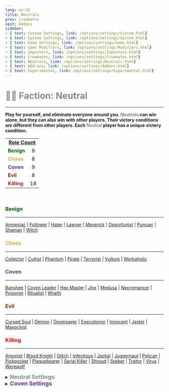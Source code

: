 ```yaml
---
lang: en-US
title: Neutrals
prev: Crewmates
next: Addons
sidebar: 
- { text: Custom Settings, link: /options/settings/Custom.html}
- { text: System Settings, link: /options/settings/System.html}
- { text: Game Settings, link: /options/settings/Game.html}
- { text: Game Modifiers, link: /options/settings/Modifiers.html}
- { text: Impostors, link: /options/settings/Impostors.html}
- { text: Crewmates, link: /options/settings/Crewmates.html} 
- { text: Neutrals, link: /options/settings/Neutrals.html}
- { text: Add-ons, link: /options/settings/Addons.html}
- { text: Experimental, link: /options/settings/Experimental.html}
---
```


# <font color="#7f8c8d">👨‍🚀 <b>Faction: Neutral</b></font> <Badge text="Total: 48" type="tip" vertical="middle"/>
---

<b>Play for yourself, and eliminate everyone around you. <font color=gray>Neutrals</font> can win alone, but they can also win with other players. Their victory conditions are different from other players. Each <font color=#7f8c8d>Neutral</font> player has a unique victory condition.</b>

<table>
<tr>
<td colspan="2" align="center"><b><u>Role Count</u></b></td>
</tr>

<tr>
<td><font color=#046300><b>Benign</b></font></td>
<td align="center">9</td>
</tr>

<tr>
<td><font color=#d4af37><b>Chaos</b></font></td>
<td align="center">8</td>
</tr>

<tr>
<td><font color=#663399><b>Coven</b></font></td>
<td align="center">9</td>
</tr>

<tr>
<td><font color=#912900><b>Evil</b></font></td>
<td align="center">8</td>
</tr>

<tr>
<td><font color=#b22222><b>Killing</b></font></td>
<td align="center">18</td>
</tr>
</table>
<br>

### <font color=#046300><b>Benign</b></font>
---
[Amnesiac](/options/neutrals/Benign/Amnesiac.html) | [Follower](/options/neutrals/Benign/Follower.html) | [Hater](/options/neutrals/Benign/Hater.html) | [Lawyer](/options/neutrals/Benign/Lawyer.html) | [Maverick](/options/neutrals/Benign/Maverick.html) | [Opportunist](/options/neutrals/Benign/Opportunist.html) | [Pursuer](/options/neutrals/Benign/Pursuer.html) | [Shaman](/options/neutrals/Benign/Shaman.html) | [Witch](/options/neutrals/Benign/Witch.html)
<br>

### <font color=#d4af37><b>Chaos</b></font>
---
[Collector](/options/neutrals/Chaos/Collector.html) | [Cultist](/options/neutrals/Chaos/Cultist.html) | [Phantom](/options/neutrals/Chaos/Phantom.html) | [Pirate](/options/neutrals/Chaos/Pirate.html) | [Terrorist](/options/neutrals/Chaos/Terrorist.html) | [Vulture](/options/neutrals/Chaos/Vulture.html) | [Workaholic](/options/neutrals/Chaos/Workaholic.html)
<br>

### <font color=#663399><b>Coven</b></font>
---
[Banshee](/options/neutrals/Coven/Banshee.html) | [Coven Leader](/options/neutrals/Coven/CovenLeader.html) | [Hex Master](/options/neutrals/Coven/HexMaster.html) | [Jinx](/options/neutrals/Coven/Jinx.html) | [Medusa](/options/neutrals/Coven/Medusa.html) | [Necromancer](/options/neutrals/Coven/Necromancer.html) | [Poisoner](/options/neutrals/Coven/Poisoner.html) | [Ritualist](/options/neutrals/Coven/Ritualist.html) | [Wraith](/options/neutrals/Coven/Wraith.html)

### <font color=#912900><b>Evil</b></font>
---
[Cursed Soul](/options/neutrals/evil/CursedSoul.html) | [Demon](/options/neutrals/evil/Demon.html) | [Doomsayer](/options/neutrals/evil/Doomsayer.html) | [Executioner](/options/neutrals/evil/Executioner.html) | [Innocent](/options/neutrals/evil/Innocent.html) | [Jester](/options/neutrals/evil/Jester.html) | [Masochist](/options/neutrals/evil/Masochist.html)
<br>

### <font color=red><b>Killing</b></font>
---
[Arsonist](/options/neutrals/Killing/Arsonist.html) | [Blood Knight](/options/neutrals/Killing/BloodKnight.html) | [Glitch](/options/neutrals/Killing/Glitch.html) | [Infectious](/options/neutrals/Killing/Infectious.html) | [Jackal](/options/neutrals/Killing/Jackal.html) | [Juggernaut](/options/neutrals/Killing/Juggernaut.html) | [Pelican](/options/neutrals/Killing/Pelican.html) | [Pickpocket](/options/neutrals/Killing/Pickpocket.html) | [Plaguebearer](/options/neutrals/Killing/Plaguebearer.html) | [Serial Killer](/options/neutrals/Killing/SerialKiller.html) | [Shroud](/options/neutrals/Killing/Shroud.html) | [Stalker](/options/neutrals/Killing/Stalker.html) | [Traitor](/options/neutrals/Killing/Traitor.html) | [Virus](/options/neutrals/Killing/Virus.html) | [Werewolf](/options/neutrals/Killing/Werewolf.html)
<br>

<details>
<summary><font color=#7f8c8d size='4em'><b> Neutral Settings</b></font></summary>
<br>
Below are settings to make the game more balanced based on your lobby's style of gameplay:

* Minimum Amount of Non-<font color=#7f8c8d>Neutral</font> Killing roles
  * Set the minimal amount of Non-<font color=#7f8c8d>Neutral</font> Killing roles allowed in the round
* Maximum Amount of Non-<font color=#7f8c8d>Neutral</font> Killing roles
  * Set the max amount of Non-<font color=#7f8c8d>Neutral</font> Killing roles allowed in the round
* Minimum Amount of <font color=#7f8c8d>Neutral</font> Killing roles
  * Set the minimal amount of <font color=#7f8c8d>Neutral</font> Killing roles allowed in the round
* Maximum Amount of <font color=#7f8c8d>Neutral</font> Killing roles
  * Set the max amount of Non-<font color=#7f8c8d>Neutral</font> Killing roles allowed in the round
* <font color=#7f8c8d>Neutrals</font> win together
  * <font color=green>ON</font>: Certain <font color=#7f8c8d>Neutral</font> Types will win together
    * If a Killing-<font color=#7f8c8d>Neutral</font> wins, all Killing-<font color=#7f8c8d>Neutrals</font> win. If an Evil-<font color=#7f8c8d>Neutral</font> wins, all Evil-<font color=#7f8c8d>Neutrals</font> win
  * <font color=red>OFF</font>: <font color=#7f8c8d>Neutrals</font> will win on their own team (Ex: Arsonist wins alone)
    * All <font color=#7f8c8d>Neutrals</font> win together
      * <font color=green>ON</font>: ALL <font color=#7f8c8d>Neutrals</font> win together, even if they are Evil, Killing, or Chaos Neutrals
      * <font color=red>OFF</font>: Only each <font color=#7f8c8d>Neutral</font> Type will win together
</details>

<details>
<summary><font color=#663399 size='4em'><b> Coven Settings</b></font></summary>
<br>
Below are settings to make the game more balanced based on your lobby's style of gameplay:

* Minimum Amount of Coven members
  * Set the minimal amount of Coven members allowed in the round
* Maximum Amount of Coven members
  * Set the max amount of Coven members allowed in the round
* Coven know the roles of other Coven
  * <font color=green>ON</font>: Coven will know the roles of other Coven
  * <font color=red>OFF</font>: Coven will not know the roles of other Coven
  
</details>